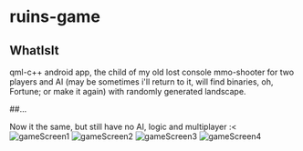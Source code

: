 # ruins-game

## WhatIsIt
qml-c++ android app, the child of my old lost console mmo-shooter for two players and AI (may be sometimes i'll return to it, will find binaries, oh, Fortune; or make it again) with randomly generated landscape.

##...

Now it the same, but still have no AI, logic and multiplayer :<
![gameScreen1](gameScreen1.png)
![gameScreen2](gameScreen2.png)
![gameScreen3](gameScreen3.png)
![gameScreen4](gameScreen4.png)
